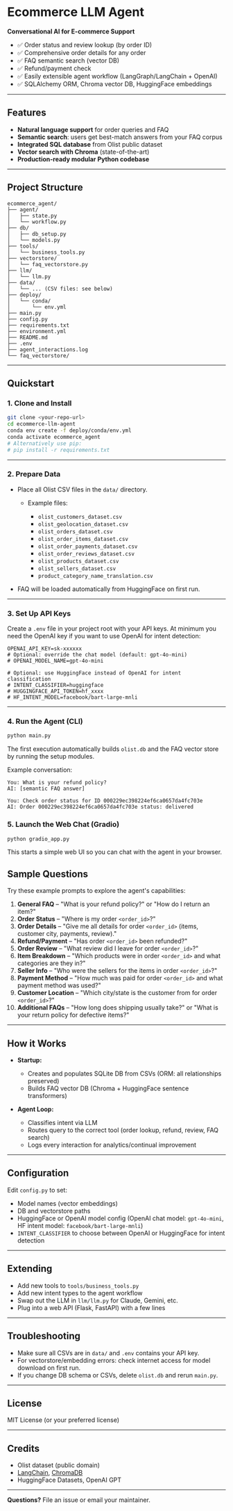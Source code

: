 # Ecommerce LLM Agent

**Conversational AI for E-commerce Support**

* ✅ Order status and review lookup (by order ID)
* ✅ Comprehensive order details for any order
* ✅ FAQ semantic search (vector DB)
* ✅ Refund/payment check
* ✅ Easily extensible agent workflow (LangGraph/LangChain + OpenAI)
* ✅ SQLAlchemy ORM, Chroma vector DB, HuggingFace embeddings

---

## Features

* **Natural language support** for order queries and FAQ
* **Semantic search**: users get best-match answers from your FAQ corpus
* **Integrated SQL database** from Olist public dataset
* **Vector search with Chroma** (state-of-the-art)
* **Production-ready modular Python codebase**

---

## Project Structure

```
ecommerce_agent/
├── agent/
│   ├── state.py
│   └── workflow.py
├── db/
│   ├── db_setup.py
│   └── models.py
├── tools/
│   └── business_tools.py
├── vectorstore/
│   └── faq_vectorstore.py
├── llm/
│   └── llm.py
├── data/
│   └── ... (CSV files: see below)
├── deploy/
│   └── conda/
│       └── env.yml
├── main.py
├── config.py
├── requirements.txt
├── environment.yml
├── README.md
├── .env
├── agent_interactions.log
└── faq_vectorstore/

```

---

## Quickstart

### 1. Clone and Install

```bash
git clone <your-repo-url>
cd ecommerce-llm-agent
conda env create -f deploy/conda/env.yml
conda activate ecommerce_agent
# Alternatively use pip:
# pip install -r requirements.txt
```

---

### 2. Prepare Data

* Place all Olist CSV files in the `data/` directory.

  * Example files:

    * `olist_customers_dataset.csv`
    * `olist_geolocation_dataset.csv`
    * `olist_orders_dataset.csv`
    * `olist_order_items_dataset.csv`
    * `olist_order_payments_dataset.csv`
    * `olist_order_reviews_dataset.csv`
    * `olist_products_dataset.csv`
    * `olist_sellers_dataset.csv`
    * `product_category_name_translation.csv`
* FAQ will be loaded automatically from HuggingFace on first run.

---

### 3. Set Up API Keys

Create a `.env` file in your project root with your API keys. At minimum you
need the OpenAI key if you want to use OpenAI for intent detection:

```
OPENAI_API_KEY=sk-xxxxxx
# Optional: override the chat model (default: gpt-4o-mini)
# OPENAI_MODEL_NAME=gpt-4o-mini

# Optional: use HuggingFace instead of OpenAI for intent classification
# INTENT_CLASSIFIER=huggingface
# HUGGINGFACE_API_TOKEN=hf_xxxx
# HF_INTENT_MODEL=facebook/bart-large-mnli
```

---

### 4. Run the Agent (CLI)

```bash
python main.py
```
The first execution automatically builds `olist.db` and the FAQ vector store by
running the setup modules.

Example conversation:

```
You: What is your refund policy?
AI: [semantic FAQ answer]

You: Check order status for ID 000229ec398224ef6ca0657da4fc703e
AI: Order 000229ec398224ef6ca0657da4fc703e status: delivered
```

### 5. Launch the Web Chat (Gradio)

```bash
python gradio_app.py
```
This starts a simple web UI so you can chat with the agent in your browser.

## Sample Questions

Try these example prompts to explore the agent's capabilities:

1. **General FAQ** – "What is your refund policy?" or "How do I return an item?"
2. **Order Status** – "Where is my order `<order_id>`?"
3. **Order Details** – "Give me all details for order `<order_id>` (items, customer city, payments, review)."
4. **Refund/Payment** – "Has order `<order_id>` been refunded?"
5. **Order Review** – "What review did I leave for order `<order_id>`?"
6. **Item Breakdown** – "Which products were in order `<order_id>` and what categories are they in?"
7. **Seller Info** – "Who were the sellers for the items in order `<order_id>`?"
8. **Payment Method** – "How much was paid for order `<order_id>` and what payment method was used?"
9. **Customer Location** – "Which city/state is the customer from for order `<order_id>`?"
10. **Additional FAQs** – "How long does shipping usually take?" or "What is your return policy for defective items?"

---

## How it Works

* **Startup:**

  * Creates and populates SQLite DB from CSVs (ORM: all relationships preserved)
  * Builds FAQ vector DB (Chroma + HuggingFace sentence transformers)
* **Agent Loop:**

  * Classifies intent via LLM
  * Routes query to the correct tool (order lookup, refund, review, FAQ search)
  * Logs every interaction for analytics/continual improvement

---

## Configuration

Edit `config.py` to set:

* Model names (vector embeddings)
* DB and vectorstore paths
* HuggingFace or OpenAI model config (OpenAI chat model: `gpt-4o-mini`, HF intent model: `facebook/bart-large-mnli`)
* `INTENT_CLASSIFIER` to choose between OpenAI or HuggingFace for intent detection

---

## Extending

* Add new tools to `tools/business_tools.py`
* Add new intent types to the agent workflow
* Swap out the LLM in `llm/llm.py` for Claude, Gemini, etc.
* Plug into a web API (Flask, FastAPI) with a few lines

---

## Troubleshooting

* Make sure all CSVs are in `data/` and `.env` contains your API key.
* For vectorstore/embedding errors: check internet access for model download on first run.
* If you change DB schema or CSVs, delete `olist.db` and rerun `main.py`.

---

## License

MIT License (or your preferred license)

---

## Credits

* Olist dataset (public domain)
* [LangChain](https://github.com/langchain-ai/langchain), [ChromaDB](https://github.com/chroma-core/chroma)
* HuggingFace Datasets, OpenAI GPT

---

**Questions?**
File an issue or email your maintainer.
